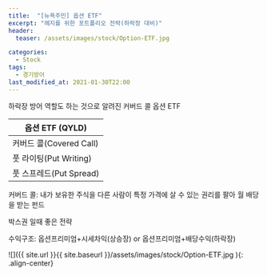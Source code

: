 ```yaml
---
title:  "[뉴욕주민] 옵션 ETF"
excerpt: "헤지를 위한 포트폴리오 전략(하락장 대비)"
header:
  teaser: /assets/images/stock/Option-ETF.jpg

categories:
  - Stock
tags:
  - 경기방어
last_modified_at: 2021-01-30T22:00
---
```


하락장 방어 역할도 하는 것으로 알려진 커버드 콜 옵션 ETF   


|		<center>옵션 ETF (QYLD)</center>			|
| :------------------------------------------------------------	|
| 커버드 콜(Covered Call)			 			|
| 풋 라이팅(Put Writing)					 	|
| 풋 스프레드(Put Spread)					 	|


커버드 콜: 내가 보유한 주식을 다른 사람이 특정 가격에 살 수 있는 권리를 팔아 월 배당을 받는 펀드   

박스권 일때 좋은 전략   

수익구조: 옵션프리미엄+시세차익(상승장) or 옵션프리미엄+배당수익(하락장)   

![]({{ site.url }}{{ site.baseurl }}/assets/images/stock/Option-ETF.jpg   ){: .align-center} 